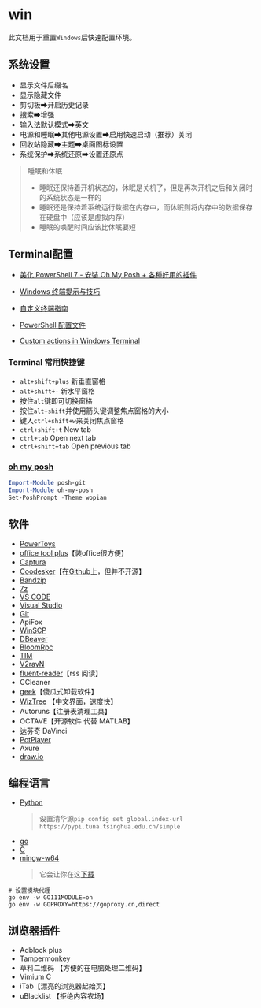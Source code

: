 # win

此文档用于重置`Windows`后快速配置环境。

## 系统设置

- 显示文件后缀名
- 显示隐藏文件
- 剪切板➡开启历史记录
- 搜索➡增强
- 输入法默认模式➡英文
- 电源和睡眠➡其他电源设置➡启用快速启动（推荐）关闭
- 回收站隐藏➡主题➡桌面图标设置
- 系统保护➡系统还原➡设置还原点

> 睡眠和休眠
>
> - 睡眠还保持着开机状态的，休眠是关机了，但是再次开机之后和关闭时的系统状态是一样的
> - 睡眠还是保持着系统运行数据在内存中，而休眠则将内存中的数据保存在硬盘中（应该是虚拟内存）
> - 睡眠的唤醒时间应该比休眠要短

## Terminal配置

- [美化 PowerShell 7 - 安裝 Oh My Posh + 各種好用的插件](https://blog.kwchang0831.dev/blog/dev-env/pwsh-oh-my-posh)
- [Windows 终端提示与技巧](https://docs.microsoft.com/zh-cn/windows/terminal/tips-and-tricks)

- [自定义终端指南](https://docs.microsoft.com/zh-cn/windows/terminal/custom-terminal-gallery/custom-schemes)

- [PowerShell 配置文件](https://docs.microsoft.com/zh-cn/powershell/module/microsoft.powershell.core/about/about_profiles?view=powershell-7.1)

- [Custom actions in Windows Terminal](https://docs.microsoft.com/zh-cn/windows/terminal/customize-settings/actions)

### Terminal 常用快捷键

- `alt+shift+plus` 新垂直窗格
- `alt+shift+-` 新水平窗格
- 按住`alt`键即可切换窗格
- 按住`alt+shift`并使用箭头键调整焦点窗格的大小
- 键入`ctrl+shift+w`来关闭焦点窗格
- `ctrl+shift+t` New tab
- `ctrl+tab` Open next tab
- `ctrl+shift+tab` Open previous tab

### [oh my posh](https://ohmyposh.dev/)

```ps1
Import-Module posh-git
Import-Module oh-my-posh
Set-PoshPrompt -Theme wopian
```

## 软件

- [PowerToys](https://docs.microsoft.com/zh-cn/windows/powertoys/)
- [office tool plus](https://otp.landian.vip/zh-cn/)【装office很方便】
- [Captura](https://github.com/MathewSachin/Captura)
- [Coodesker](https://www.coodesker.com/)【在[Github](https://github.com/coodesker/coodesker-desktop)上，但并不开源】
- [Bandzip](http://www.bandisoft.com/)
- [7z](https://www.7-zip.org/)
- [VS CODE](https://code.visualstudio.com/)
- [Visual Studio](https://visualstudio.microsoft.com/zh-hans/)
- [Git](https://git-scm.com/download/win)
- ApiFox
- [WinSCP](https://winscp.net/eng/docs/lang:chs)
- [DBeaver](https://dbeaver.io/)
- [BloomRpc](https://github.com/bloomrpc/bloomrpc)
- [TIM](https://office.qq.com/download.html)
- [V2rayN](https://github.com/2dust/v2rayN/releases)
- [fluent-reader](https://github.com/yang991178/fluent-reader)【rss 阅读】
- CCleaner
- [geek](https://geekuninstaller.com/)【傻瓜式卸载软件】
- [WizTree](https://www.diskanalyzer.com/download) 【中文界面，速度快】
- Autoruns【注册表清理工具】
- OCTAVE【开源软件 代替 MATLAB】
- 达芬奇 DaVinci
- [PotPlayer](https://potplayer.daum.net/?lang=zh_CN)
- Axure
- [draw.io](https://app.diagrams.net/)

## 编程语言

- [Python](https://www.python.org/downloads/)
  > 设置清华源`pip config set global.index-url https://pypi.tuna.tsinghua.edu.cn/simple`
- [go](https://golang.org/)
- [C](https://nuwen.net/mingw.html)
- [mingw-w64](http://mingw-w64.org/doku.php/download)
  > 它会让你在这[下载](https://sourceforge.net/projects/mingw-w64/files/mingw-w64/mingw-w64-release/)

```pwsh
# 设置模块代理
go env -w GO111MODULE=on
go env -w GOPROXY=https://goproxy.cn,direct
```

## 浏览器插件

- Adblock plus
- Tampermonkey
- 草料二维码 【方便的在电脑处理二维码】
- Vimium C
- iTab【漂亮的浏览器起始页】
- uBlacklist 【拒绝内容农场】
